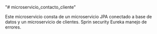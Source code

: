 "# microservicio_contacto_cliente"

Este microservicio consta de un microservicio JPA conectado a base de datos y un microservicio de clientes.
Sprin security
Eureka
manejo de errores.
